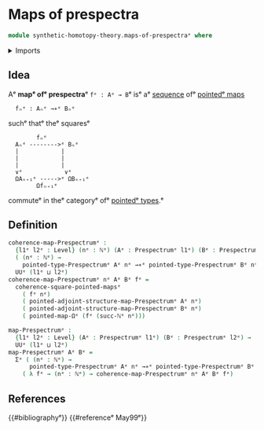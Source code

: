 # Maps of prespectra

```agda
module synthetic-homotopy-theory.maps-of-prespectraᵉ where
```

<details><summary>Imports</summary>

```agda
open import elementary-number-theory.natural-numbersᵉ

open import foundation.dependent-pair-typesᵉ
open import foundation.universe-levelsᵉ

open import structured-types.commuting-squares-of-pointed-mapsᵉ
open import structured-types.pointed-mapsᵉ

open import synthetic-homotopy-theory.functoriality-loop-spacesᵉ
open import synthetic-homotopy-theory.prespectraᵉ
```

</details>

## Idea

Aᵉ **mapᵉ ofᵉ prespectra**ᵉ `fᵉ : Aᵉ → B`ᵉ isᵉ aᵉ
[sequence](foundation.dependent-sequences.mdᵉ) ofᵉ
[pointedᵉ maps](structured-types.pointed-maps.mdᵉ)

```text
  fₙᵉ : Aₙᵉ →∗ᵉ Bₙᵉ
```

suchᵉ thatᵉ theᵉ squaresᵉ

```text
        fₙᵉ
  Aₙᵉ -------->ᵉ Bₙᵉ
  |            |
  |            |
  |            |
  ∨ᵉ            ∨ᵉ
  ΩAₙ₊₁ᵉ ----->ᵉ ΩBₙ₊₁ᵉ
        Ωfₙ₊₁ᵉ
```

commuteᵉ in theᵉ categoryᵉ ofᵉ [pointedᵉ types](structured-types.pointed-types.md).ᵉ

## Definition

```agda
coherence-map-Prespectrumᵉ :
  {l1ᵉ l2ᵉ : Level} (nᵉ : ℕᵉ) (Aᵉ : Prespectrumᵉ l1ᵉ) (Bᵉ : Prespectrumᵉ l2ᵉ) →
  ( (nᵉ : ℕᵉ) →
    pointed-type-Prespectrumᵉ Aᵉ nᵉ →∗ᵉ pointed-type-Prespectrumᵉ Bᵉ nᵉ) →
  UUᵉ (l1ᵉ ⊔ l2ᵉ)
coherence-map-Prespectrumᵉ nᵉ Aᵉ Bᵉ fᵉ =
  coherence-square-pointed-mapsᵉ
    ( fᵉ nᵉ)
    ( pointed-adjoint-structure-map-Prespectrumᵉ Aᵉ nᵉ)
    ( pointed-adjoint-structure-map-Prespectrumᵉ Bᵉ nᵉ)
    ( pointed-map-Ωᵉ (fᵉ (succ-ℕᵉ nᵉ)))

map-Prespectrumᵉ :
  {l1ᵉ l2ᵉ : Level} (Aᵉ : Prespectrumᵉ l1ᵉ) (Bᵉ : Prespectrumᵉ l2ᵉ) →
  UUᵉ (l1ᵉ ⊔ l2ᵉ)
map-Prespectrumᵉ Aᵉ Bᵉ =
  Σᵉ ( (nᵉ : ℕᵉ) →
      pointed-type-Prespectrumᵉ Aᵉ nᵉ →∗ᵉ pointed-type-Prespectrumᵉ Bᵉ nᵉ)
    ( λ fᵉ → (nᵉ : ℕᵉ) → coherence-map-Prespectrumᵉ nᵉ Aᵉ Bᵉ fᵉ)
```

## References

{{#bibliographyᵉ}} {{#referenceᵉ May99ᵉ}}